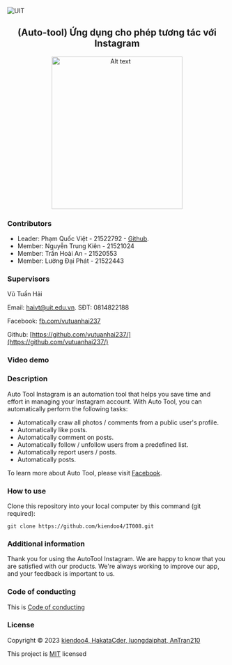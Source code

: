 ![UIT](https://img.shields.io/badge/from-UIT%20VNUHCM-blue?style=for-the-badge&link=https%3A%2F%2Fwww.uit.edu.vn%2F)

 <h2 align="center"> (Auto-tool) Ứng dụng cho phép tương tác với Instagram </h2>

<p align="center">
  <img src="[https://www.uit.edu.vn/sites/vi/files/images/Logos/Logo_UIT_Web.png](https://www.uit.edu.vn/sites/vi/files/banner_uit.png)" width="300" height="350" alt="Alt text">
</p>


<h3>Contributors</h3>

- Leader: Phạm Quốc Việt - 21522792 - [Github](https://github.com/kiendoo4/IT008.git).
- Member: Nguyễn Trung Kiên - 21521024
- Member: Trần Hoài An - 21520553
- Member: Lường Đại Phát - 21522443

<h3>Supervisors</h3>

Vũ Tuấn Hải

Email: haivt@uit.edu.vn. SĐT: 0814822188

Facebook: [fb.com/vutuanhai237](fb.com/vutuanhai237)

Github: [https://github.com/vutuanhai237/](https://github.com/vutuanhai237/)

<h3>Video demo</h3>

<h3>Description</h3>

Auto Tool Instagram is an automation tool that helps you save time and effort in managing your Instagram account. With Auto Tool, you can automatically perform the following tasks:
- Automatically craw all photos /  comments from a public user's profile.
- Automatically like posts.
- Automatically comment on posts.
- Automatically follow / unfollow users from a predefined list.
- Automatically report users / posts.
- Automatically posts.

To learn more about Auto Tool, please visit [Facebook](https://www.facebook.com/kiendoo4).


<h3>How to use</h3>

Clone this repository into your local computer by this command (git required):
<p>

    git clone https://github.com/kiendoo4/IT008.git
  
</p>

<h3>Additional information</h3>

Thank you for using the AutoTool Instagram. We are happy to know that you are satisfied with our products. We're always working to improve our app, and your feedback is important to us.

<h3>Code of conducting</h3>

This is [Code of conducting](https://github.com/kiendoo4/IT008/blob/master/CODE_OF_CONDUCT.md)

<h3>License</h3>

Copyright © 2023 [kiendoo4, HakataCder, luongdaiphat, AnTran210](https://github.com/kiendoo4/IT008.git)

This project is [MIT](https://github.com/kiendoo4/IT008/blob/master/LICENSE.txt) licensed
